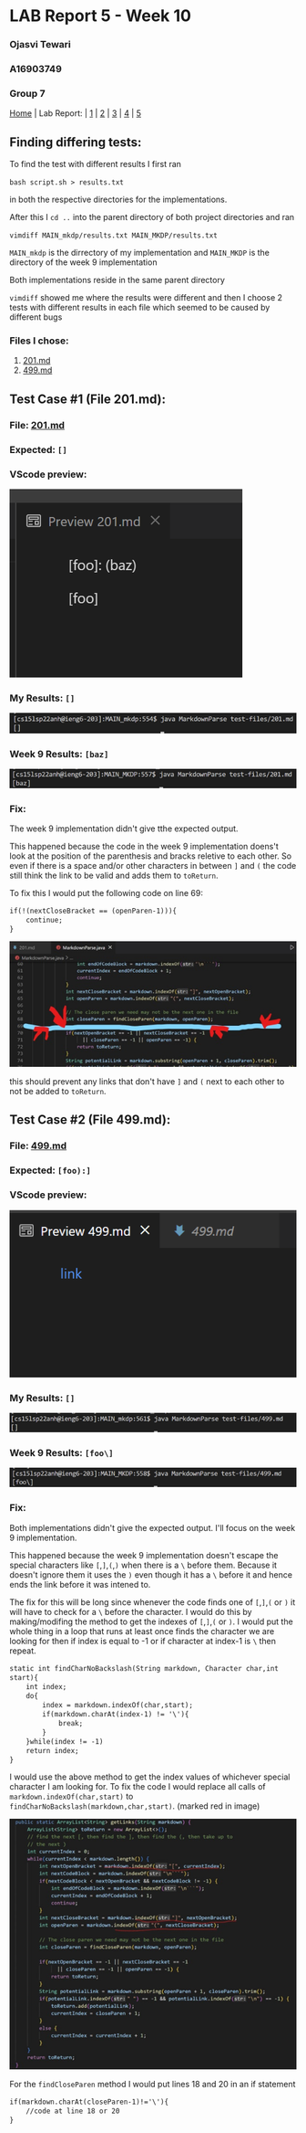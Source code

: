 # LAB Report 5 - Week 10
### Ojasvi Tewari
### A16903749
### Group 7

[Home](index.html) | Lab Report: | [1](lab-report-1-week-2.html) | [2](lab-report-2-week-4.html) | [3](lab-report-3-week-6.html) | [4](lab-report-4-week-8.html) | [5](lab-report-5-week-10.html)

## Finding differing tests:

To find the test with different results I first ran 

`bash script.sh > results.txt`

in both the respective directories for the implementations.

After this I `cd ..` into the parent directory of both project directories and ran

`vimdiff MAIN_mkdp/results.txt MAIN_MKDP/results.txt`

`MAIN_mkdp` is the dirrectory of my implementation and `MAIN_MKDP` is the directory of the week 9 implementation

Both implementations reside in the same parent directory

`vimdiff` showed me where the results were different and then I choose 2 tests with different results in each file which seemed to be caused by different bugs

### Files I chose:

1. [201.md](https://github.com/nidhidhamnani/markdown-parser/blob/main/test-files/201.md)
2. [499.md](https://github.com/nidhidhamnani/markdown-parser/blob/main/test-files/499.md)


## Test Case \#1 (File 201.md):

### File: [201.md](https://github.com/nidhidhamnani/markdown-parser/blob/main/test-files/201.md)

### Expected: `[]`

### VScode preview:

![VScode preview 201.md](Screenshots/LAB5_201Preview.png)

### My Results: `[]`

![Running 201 my implementation](Screenshots/LAB5_201MyResult.png)

### Week 9 Results: `[baz]`

![Running 201 week 9 implementation](Screenshots/LAB5_201Week9Result.png)

### Fix:

The week 9 implementation didn't give tthe expected output.

This happened because the code in the week 9 implementation doens't look at the position of the parenthesis and bracks reletive to each other. So even if there is a space and/or other characters in between `]` and `(` the code still think the link to be valid and adds them to `toReturn`.

To fix this I would put the following code on line 69:
```
if(!(nextCloseBracket == (openParen-1))){
    continue;
}
```

![Point at where to add code](Screenshots/LAB5_201Week9Code_.jpg)

this should prevent any links that don't have `]` and `(` next to each other to not be added to `toReturn`.

## Test Case \#2 (File 499.md):

### File: [499.md](https://github.com/nidhidhamnani/markdown-parser/blob/main/test-files/499.md)

### Expected: `[foo):]`

### VScode preview:

![VScode preview 499.md](Screenshots/LAB5_499Preview.png)

### My Results: `[]`

![Running 499 my implementation](Screenshots/LAB5_499MyResult.png)

### Week 9 Results: `[foo\]`

![Running 499 week 9 implementation](Screenshots/LAB5_499Week9Result.png)

### Fix:

Both implementations didn't give the expected output. I'll focus on the week 9 implementation.

This happened because the week 9 implementation doesn't escape the special characters like `[`,`]`,`(`,`)` when there is a `\` before them. Because it doesn't ignore them it uses the `)` even though it has a `\` before it and hence ends the link before it was intened to.

The fix for this will be long since whenever the code finds one of `[`,`]`,`(` or `)` it will have to check for a `\` before the character. I would do this by making/modifing the method to get the indexes of `[`,`]`,`(` or `)`. I would put the whole thing in a loop that runs at least once finds the character we are looking for then if index is equal to -1 or if character at index-1 is `\` then repeat.

```
static int findCharNoBackslash(String markdown, Character char,int start){
    int index;
    do{
        index = markdown.indexOf(char,start);
        if(markdown.charAt(index-1) != '\'){
            break;
        }
    }while(index != -1)
    return index;
}
```

I would use the above method to get the index values of whichever special character I am looking for. To fix the code I would replace all calls of `markdown.indexOf(char,start)` to `findCharNoBackslash(markdown,char,start)`. (marked red in image)

![Code highlights](Screenshots/LAB5_499Week9Code_11.jpg)

For the `findCloseParen` method I would put lines 18 and 20 in an if statement 
```
if(markdown.charAt(closeParen-1)!='\'){
    //code at line 18 or 20
}
```
